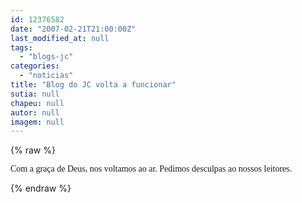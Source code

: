 ```yaml
---
id: 12376582
date: "2007-02-21T21:00:00Z"
last_modified_at: null
tags:
  - "blogs-jc"
categories:
  - "noticias"
title: "Blog do JC volta a funcionar"
sutia: null
chapeu: null
autor: null
imagem: null
---
```

{% raw %}
<p><P><FONT face=Verdana>Com a graça de Deus, nos voltamos ao ar. Pedimos desculpas ao nossos leitores.</FONT></P> </p>
{% endraw %}